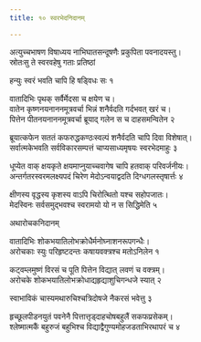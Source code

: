 ```yaml
---
title: १० स्वरभेदनिदानम्

---
```


अत्युच्चभाषण विषाध्यय नाभिघातसन्दूषणैः प्रकुपिता पवनादयस्तु।  
स्रोतःसु ते स्वरवहेषु गताः प्रतिष्ठां

हन्युः स्वरं भवति चापि हि षड्विधः सः १

वातादिभिः पृथक् सर्वैर्मेदसा च क्षयेण च।  
वातेन कृष्णनयनाननमूत्रवर्चा भिन्नं शनैर्वदति गर्दभवत् खरं च।  
पित्तेन पीतनयनाननमूत्रवर्चा ब्रूयाद् गलेन स च दाहसमन्वितेन २

ब्रूयात्कफेन सततं कफरुद्धकण्ठःस्वल्पं शनैर्वदति चापि दिवा विशेषात्।  
सर्वात्मकेभवति सर्वविकारसम्पत्तं चाप्यसाध्यमृषयः स्वरभेदमाहुः ३

धूप्येत वाक् क्षयकृते क्षयमाप्नुयाच्चवागेष चापि हतवाक् परिवर्जनीयः।  
अन्तर्गतरस्वरमलक्ष्यपदं चिरेण मेदोऽन्वयाद्वदति दिग्धगलस्तृषार्त्तः ४

क्षीणस्य वृद्धस्य कृशस्य वाऽपि चिरोत्थितो यश्च सहोपजातः।  
मेदस्विनः सर्वसमुद्भवश्च स्वरामयो यो न स सिद्धिमेति ५

अथारोचकनिदानम्

वातादिभिः शोकभयातिलोभक्रोधैर्मनोघ्नाशनरूपगन्धैः।  
अरोचकाः स्युः परिहृष्टदन्तः कषायवक्त्रश्च मतोऽनिलेन १

कट्वम्लमुष्णं विरसं च पूति पित्तेन विद्यात् लवणं च वक्त्रम्।  
अरोचके शोकभयातिलोभक्रोधाद्यहृद्याशुचिगन्धजे स्यात् २

स्वाभाविकं चास्यमथारुचिश्चत्रिदोषजे नैकरसं भवेत्तु ३

हृच्छूलपीडनयुतं पवनेनै पित्तात्तृड्दाहचोषबहुलैं सकफप्रसेकम्।  
श्लेष्मात्मकैं बहुरुजं बहुभिश्च विद्याद्वैगुण्यमोहजडताभिरथापरं च ४
